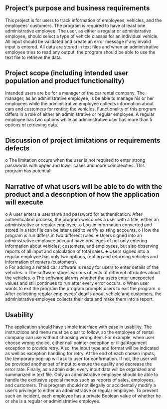 ## Project’s purpose and business requirements
This project is for users to track information of employees, vehicles, and the employees’ customers. The program is required to have at least one administrative employee. The user, as either a regular or administrative employee, should select a type of vehicle classes for an individual vehicle. All input should be validated and create an error message if any invalid input is entered. All data are stored in text files and when an administrative employee tries to read any output, the program should be able to use the text file to retrieve the data.


## Project scope (including intended user population and product functionality)
Intended users are be for a manager of the car rental company. The manager, as an administrative employee, is be able to manage his or her employees while the administrative employee collects information about cars and customers for renting the vehicles. Functionality of this program differs in a role of either an administrative or regular employee. A regular employee has two options while an administrative user has more than 5 options of retrieving data.
  
## Discussion of project limitations or requirements defects
  o	The limitation occurs when the user is not required to enter strong passwords with upper and lower cases and more complexities. This program has potential 
## Narrative of what users will be able to do with the product and a description of how the application will execute
  o	A user enters a username and password for authentication. After authentication process, the program welcomes a user with a title, either an administrative or regular employee. 
  o	Log-in information converted and stored in a text file can be later used to verify existing accounts.
  o	How the program is run differs in two different roles.
    ♣	Users signed into an administrative employee account have privileges of not only entering information about vehicles, customers, and employees, but also observing reports of all input and calculation of total sales.
    ♣	Users signed into a regular employee has only two options, renting and returning vehicles and information of renters (customers).  
  o	For adding a rented car software is ready for users to enter details of the vehicles.
  o	The software stores various objects of different attributes about the vehicles.
  o	The software alarms whether the users enter unexpected values and still continues to run after every error occurs.
  o	When user wants to exit the program the program prompts users to exit the program.
  o	After collecting regular employees’ details about vehicle and customers, the administrative employee collects their data and make them into a report.
## Usability
The application should have simple interface with ease in usability.  The instructions and menu must be clear to follow, so the employee of rental company can use without choosing wrong item.  For example, when user choose wrong choice, either null pointer exception or illigalArgument exception to provide retry. Also, the input type and format will be indicated as well as exception handling for retry. 
 At the end of each chosen inputs, the temporary pop-up will ask to user for confirmation. If not, the user will be provided another set of input to ensure the quality and decrease the error rate. Finally, as a admin side, every input data will be organized and summarized in text file. 
Only an administrative employee should be able to handle the exclusive special menus such as reports of sales, employees, and customers. This program should not illegally or accidentally modify a user’s privilege to either an administrative or regular employee. To prevent such an incident, each employee has a private Boolean value of whether he or she is a regular or administrative employee.
